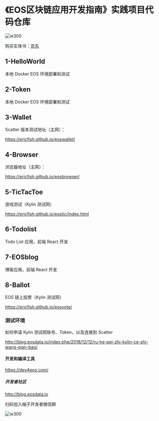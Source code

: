 # 《EOS区块链应用开发指南》实践项目代码仓库

![w300](http://qiniu.eth.fm/2018-11-23-page1.jpg)

购买实体书：[京东](https://search.jd.com/Search?keyword=EOS%E5%8C%BA%E5%9D%97%E9%93%BE%E5%BA%94%E7%94%A8%E5%BC%80%E5%8F%91%E6%8C%87%E5%8D%97&enc=utf-8&wq=EOS%E5%8C%BA%E5%9D%97%E9%93%BE%E5%BA%94%E7%94%A8%E5%BC%80%E5%8F%91%E6%8C%87%E5%8D%97)

## 1-HelloWorld

本地 Docker EOS 环境部署和测试

## 2-Token

本地 Docker EOS 环境部署和测试

## 3-Wallet

Scatter 版本测试地址（主网）：

https://ericfish.github.io/eoswallet/

## 4-Browser

浏览器地址（主网）：

https://ericfish.github.io/eosbrowser/

## 5-TicTacToe

游戏测试（Kylin 测试网）

https://ericfish.github.io/eostic/index.html

## 6-Todolist

Todo List 应用，前端 React 开发

## 7-EOSblog

博客应用，前端 React 开发

## 8-Ballot

EOS 链上投票（Kylin 测试网）

https://ericfish.github.io/eosvote/

### 测试环境

如何申请 Kylin 测试网账号、Token，以及连接到 Scatter

http://blog.eosdata.io/index.php/2018/12/12/ru-he-pei-zhi-kylin-ce-shi-wang-qian-bao/

#### 开发和编译工具

https://dev4eos.com/

##### 开发者社区

http://blog.eosdata.io

扫码加入柚子开发者微信群

![w300](http://qiniu.eth.fm/2018-11-22-qrcode-canaan.jpg)